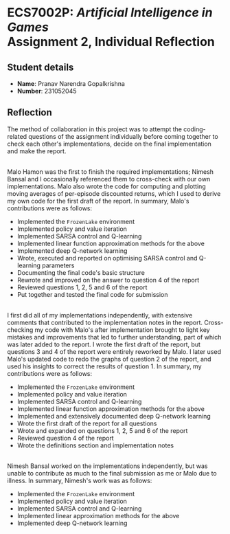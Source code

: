 # ECS7002P: _Artificial Intelligence in Games_<br>Assignment 2, Individual Reflection

## Student details

- **Name**: Pranav Narendra Gopalkrishna
- **Number**: 231052045

## Reflection

The method of collaboration in this project was to attempt the coding-related questions of the assignment individually before coming together to check each other's implementations, decide on the final implementation and make the report.

<br>Malo Hamon was the first to finish the required implementations; Nimesh Bansal and I occasionally referenced them to cross-check with our own implementations. Malo also wrote the code for computing and plotting moving averages of per-episode discounted returns, which I used to derive my own code for the first draft of the report. In summary, Malo's contributions were as follows:

- Implemented the `FrozenLake` environment
- Implemented policy and value iteration
- Implemented SARSA control and Q-learning
- Implemented linear function approximation methods for the above
- Implemented deep Q-network learning
- Wrote, executed and reported on optimising SARSA control and Q-learning parameters
- Documenting the final code's basic structure
- Rewrote and improved on the answer to question 4 of the report
- Reviewed questions 1, 2, 5 and 6 of the report
- Put together and tested the final code for submission

<br>I first did all of my implementations independently, with extensive comments that contributed to the implementation notes in the report. Cross-checking my code with Malo's after implementation brought to light key mistakes and improvements that led to further understanding, part of which was later added to the report. I wrote the first draft of the report, but questions 3 and 4 of the report were entirely reworked by Malo. I later used Malo's updated code to redo the graphs of question 2 of the report, and used his insights to correct the results of question 1. In summary, my contributions were as follows:

- Implemented the `FrozenLake` environment
- Implemented policy and value iteration
- Implemented SARSA control and Q-learning
- Implemented linear function approximation methods for the above
- Implemented and extensively documented deep Q-network learning
- Wrote the first draft of the report for all questions
- Wrote and expanded on questions 1, 2, 5 and 6 of the report
- Reviewed question 4 of the report
- Wrote the definitions section and implementation notes

<br>Nimesh Bansal worked on the implementations independently, but was unable to contribute as much to the final submission as me or Malo due to illness. In summary, Nimesh's work was as follows:

- Implemented the `FrozenLake` environment
- Implemented policy and value iteration
- Implemented SARSA control and Q-learning
- Implemented linear approximation methods for the above
- Implemented deep Q-network learning
